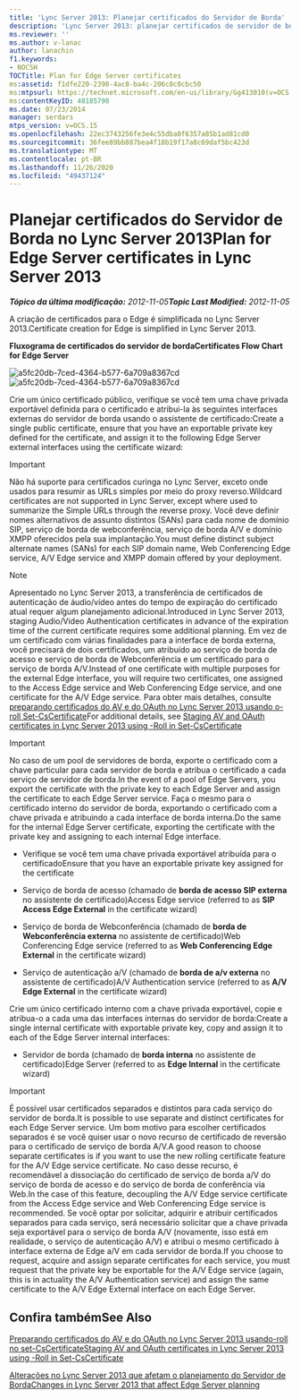 ```yaml
---
title: 'Lync Server 2013: Planejar certificados do Servidor de Borda'
description: 'Lync Server 2013: planejar certificados de servidor de borda.'
ms.reviewer: ''
ms.author: v-lanac
author: lanachin
f1.keywords:
- NOCSH
TOCTitle: Plan for Edge Server certificates
ms:assetid: f1dfe220-2398-4ac8-ba4c-206c8c0cbc50
ms:mtpsurl: https://technet.microsoft.com/en-us/library/Gg413010(v=OCS.15)
ms:contentKeyID: 48185798
ms.date: 07/23/2014
manager: serdars
mtps_version: v=OCS.15
ms.openlocfilehash: 22ec3743256fe3e4c55dba0f6357a85b1ad81cd0
ms.sourcegitcommit: 36fee89bb887bea4f18b19f17a8c69daf5bc423d
ms.translationtype: MT
ms.contentlocale: pt-BR
ms.lasthandoff: 11/26/2020
ms.locfileid: "49437124"
---
```

# <a name="plan-for-edge-server-certificates-in-lync-server-2013"></a><span data-ttu-id="607f9-103">Planejar certificados do Servidor de Borda no Lync Server 2013</span><span class="sxs-lookup"><span data-stu-id="607f9-103">Plan for Edge Server certificates in Lync Server 2013</span></span>

<div data-xmlns="http://www.w3.org/1999/xhtml">

<div class="topic" data-xmlns="http://www.w3.org/1999/xhtml" data-msxsl="urn:schemas-microsoft-com:xslt" data-cs="https://msdn.microsoft.com/">

<div data-asp="https://msdn2.microsoft.com/asp">



</div>

<div id="mainSection">

<div id="mainBody"><span data-ttu-id="607f9-104">

<span> </span></span><span class="sxs-lookup"><span data-stu-id="607f9-104">

<span> </span></span></span>

<span data-ttu-id="607f9-105">_**Tópico da última modificação:** 2012-11-05_</span><span class="sxs-lookup"><span data-stu-id="607f9-105">_**Topic Last Modified:** 2012-11-05_</span></span>

<span data-ttu-id="607f9-106">A criação de certificados para o Edge é simplificada no Lync Server 2013.</span><span class="sxs-lookup"><span data-stu-id="607f9-106">Certificate creation for Edge is simplified in Lync Server 2013.</span></span>

<span data-ttu-id="607f9-107">**Fluxograma de certificados do servidor de borda**</span><span class="sxs-lookup"><span data-stu-id="607f9-107">**Certificates Flow Chart for Edge Server**</span></span>

<span data-ttu-id="607f9-108">![a5fc20db-7ced-4364-b577-6a709a8367cd](images/Gg413010.a5fc20db-7ced-4364-b577-6a709a8367cd(OCS.15).jpg "a5fc20db-7ced-4364-b577-6a709a8367cd")</span><span class="sxs-lookup"><span data-stu-id="607f9-108">![a5fc20db-7ced-4364-b577-6a709a8367cd](images/Gg413010.a5fc20db-7ced-4364-b577-6a709a8367cd(OCS.15).jpg "a5fc20db-7ced-4364-b577-6a709a8367cd")</span></span>

<span data-ttu-id="607f9-109">Crie um único certificado público, verifique se você tem uma chave privada exportável definida para o certificado e atribui-la às seguintes interfaces externas do servidor de borda usando o assistente de certificado:</span><span class="sxs-lookup"><span data-stu-id="607f9-109">Create a single public certificate, ensure that you have an exportable private key defined for the certificate, and assign it to the following Edge Server external interfaces using the certificate wizard:</span></span>

<div>


> [!IMPORTANT]  
> <span data-ttu-id="607f9-110">Não há suporte para certificados curinga no Lync Server, exceto onde usados para resumir as URLs simples por meio do proxy reverso.</span><span class="sxs-lookup"><span data-stu-id="607f9-110">Wildcard certificates are not supported in Lync Server, except where used to summarize the Simple URLs through the reverse proxy.</span></span> <span data-ttu-id="607f9-111">Você deve definir nomes alternativos de assunto distintos (SANs) para cada nome de domínio SIP, serviço de borda de webconferência, serviço de borda A/V e domínio XMPP oferecidos pela sua implantação.</span><span class="sxs-lookup"><span data-stu-id="607f9-111">You must define distinct subject alternate names (SANs) for each SIP domain name, Web Conferencing Edge service, A/V Edge service and XMPP domain offered by your deployment.</span></span>



</div>

<div>


> [!NOTE]  
> <span data-ttu-id="607f9-112">Apresentado no Lync Server 2013, a transferência de certificados de autenticação de áudio/vídeo antes do tempo de expiração do certificado atual requer algum planejamento adicional.</span><span class="sxs-lookup"><span data-stu-id="607f9-112">Introduced in Lync Server 2013, staging Audio/Video Authentication certificates in advance of the expiration time of the current certificate requires some additional planning.</span></span> <span data-ttu-id="607f9-113">Em vez de um certificado com várias finalidades para a interface de borda externa, você precisará de dois certificados, um atribuído ao serviço de borda de acesso e serviço de borda de Webconferência e um certificado para o serviço de borda A/V.</span><span class="sxs-lookup"><span data-stu-id="607f9-113">Instead of one certificate with multiple purposes for the external Edge interface, you will require two certificates, one assigned to the Access Edge service and Web Conferencing Edge service, and one certificate for the A/V Edge service.</span></span> <span data-ttu-id="607f9-114">Para obter mais detalhes, consulte <A href="lync-server-2013-staging-av-and-oauth-certificates-using-roll-in-https://docs.microsoft.com/powershell/module/skype/Set-CsCertificate">preparando certificados do AV e do OAuth no Lync Server 2013 usando o-roll Set-CsCertificate</A></span><span class="sxs-lookup"><span data-stu-id="607f9-114">For additional details, see <A href="lync-server-2013-staging-av-and-oauth-certificates-using-roll-in-https://docs.microsoft.com/powershell/module/skype/Set-CsCertificate">Staging AV and OAuth certificates in Lync Server 2013 using -Roll in Set-CsCertificate</A></span></span>



</div>

<div>


> [!IMPORTANT]  
> <span data-ttu-id="607f9-115">No caso de um pool de servidores de borda, exporte o certificado com a chave particular para cada servidor de borda e atribua o certificado a cada serviço de servidor de borda.</span><span class="sxs-lookup"><span data-stu-id="607f9-115">In the event of a pool of Edge Servers, you export the certificate with the private key to each Edge Server and assign the certificate to each Edge Server service.</span></span> <span data-ttu-id="607f9-116">Faça o mesmo para o certificado interno do servidor de borda, exportando o certificado com a chave privada e atribuindo a cada interface de borda interna.</span><span class="sxs-lookup"><span data-stu-id="607f9-116">Do the same for the internal Edge Server certificate, exporting the certificate with the private key and assigning to each internal Edge interface.</span></span>



</div>

  - <span data-ttu-id="607f9-117">Verifique se você tem uma chave privada exportável atribuída para o certificado</span><span class="sxs-lookup"><span data-stu-id="607f9-117">Ensure that you have an exportable private key assigned for the certificate</span></span>

  - <span data-ttu-id="607f9-118">Serviço de borda de acesso (chamado de **borda de acesso SIP externa** no assistente de certificado)</span><span class="sxs-lookup"><span data-stu-id="607f9-118">Access Edge service (referred to as **SIP Access Edge External** in the certificate wizard)</span></span>

  - <span data-ttu-id="607f9-119">Serviço de borda de Webconferência (chamado de **borda de Webconferência externa** no assistente de certificado)</span><span class="sxs-lookup"><span data-stu-id="607f9-119">Web Conferencing Edge service (referred to as **Web Conferencing Edge External** in the certificate wizard)</span></span>

  - <span data-ttu-id="607f9-120">Serviço de autenticação a/V (chamado de **borda de a/v externa** no assistente de certificado)</span><span class="sxs-lookup"><span data-stu-id="607f9-120">A/V Authentication service (referred to as **A/V Edge External** in the certificate wizard)</span></span>

<span data-ttu-id="607f9-121">Crie um único certificado interno com a chave privada exportável, copie e atribua-o a cada uma das interfaces internas do servidor de borda:</span><span class="sxs-lookup"><span data-stu-id="607f9-121">Create a single internal certificate with exportable private key, copy and assign it to each of the Edge Server internal interfaces:</span></span>

  - <span data-ttu-id="607f9-122">Servidor de borda (chamado de **borda interna** no assistente de certificado)</span><span class="sxs-lookup"><span data-stu-id="607f9-122">Edge Server (referred to as **Edge Internal** in the certificate wizard)</span></span>

<div>


> [!IMPORTANT]  
> <span data-ttu-id="607f9-123">É possível usar certificados separados e distintos para cada serviço do servidor de borda.</span><span class="sxs-lookup"><span data-stu-id="607f9-123">It is possible to use separate and distinct certificates for each Edge Server service.</span></span> <span data-ttu-id="607f9-124">Um bom motivo para escolher certificados separados é se você quiser usar o novo recurso de certificado de reversão para o certificado de serviço de borda A/V.</span><span class="sxs-lookup"><span data-stu-id="607f9-124">A good reason to choose separate certificates is if you want to use the new rolling certificate feature for the A/V Edge service certificate.</span></span> <span data-ttu-id="607f9-125">No caso desse recurso, é recomendável a dissociação do certificado de serviço de borda a/V do serviço de borda de acesso e do serviço de borda de conferência via Web.</span><span class="sxs-lookup"><span data-stu-id="607f9-125">In the case of this feature, decoupling the A/V Edge service certificate from the Access Edge service and Web Conferencing Edge service is recommended.</span></span> <span data-ttu-id="607f9-126">Se você optar por solicitar, adquirir e atribuir certificados separados para cada serviço, será necessário solicitar que a chave privada seja exportável para o serviço de borda A/V (novamente, isso está em realidade, o serviço de autenticação A/V) e atribui o mesmo certificado à interface externa de Edge a/V em cada servidor de borda.</span><span class="sxs-lookup"><span data-stu-id="607f9-126">If you choose to request, acquire and assign separate certificates for each service, you must request that the private key be exportable for the A/V Edge service (again, this is in actuality the A/V Authentication service) and assign the same certificate to the A/V Edge External interface on each Edge Server.</span></span>



</div>

<div>

## <a name="see-also"></a><span data-ttu-id="607f9-127">Confira também</span><span class="sxs-lookup"><span data-stu-id="607f9-127">See Also</span></span>


[<span data-ttu-id="607f9-128">Preparando certificados do AV e do OAuth no Lync Server 2013 usando-roll no set-CsCertificate</span><span class="sxs-lookup"><span data-stu-id="607f9-128">Staging AV and OAuth certificates in Lync Server 2013 using -Roll in Set-CsCertificate</span></span>](lync-server-2013-staging-av-and-oauth-certificates-using-roll-in-https://docs.microsoft.com/powershell/module/skype/Set-CsCertificate)  


[<span data-ttu-id="607f9-129">Alterações no Lync Server 2013 que afetam o planejamento do Servidor de Borda</span><span class="sxs-lookup"><span data-stu-id="607f9-129">Changes in Lync Server 2013 that affect Edge Server planning</span></span>](lync-server-2013-changes-in-lync-server-that-affect-edge-server-planning.md)  
  

<span data-ttu-id="607f9-130"></div>

</div>

<span> </span>

</div>

</div>

</span><span class="sxs-lookup"><span data-stu-id="607f9-130"></div>

</div>

<span> </span>

</div>

</div>

</span></span></div>

